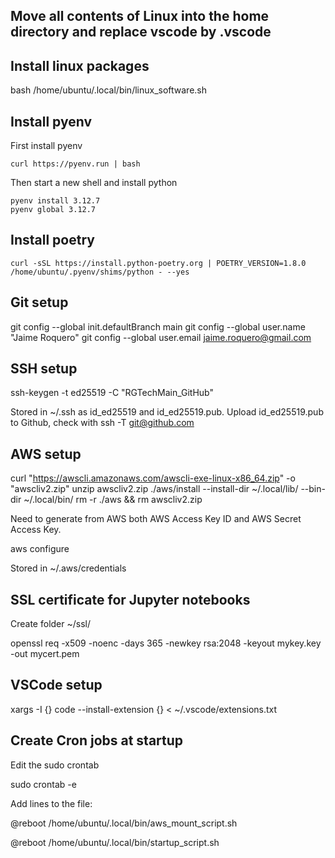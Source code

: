 ## Move all contents of Linux into the home directory and replace vscode by .vscode

## Install linux packages

bash /home/ubuntu/.local/bin/linux_software.sh

## Install pyenv

First install pyenv

```
curl https://pyenv.run | bash
```

Then start a new shell and install python

```
pyenv install 3.12.7
pyenv global 3.12.7
```

## Install poetry

```
curl -sSL https://install.python-poetry.org | POETRY_VERSION=1.8.0 /home/ubuntu/.pyenv/shims/python - --yes
```

## Git setup

git config --global init.defaultBranch main
git config --global user.name "Jaime Roquero"
git config --global user.email jaime.roquero@gmail.com

## SSH setup

ssh-keygen -t ed25519 -C "RGTechMain_GitHub"

Stored in ~/.ssh as id_ed25519 and id_ed25519.pub.
Upload id_ed25519.pub to Github, check with ssh -T git@github.com

## AWS setup

curl "https://awscli.amazonaws.com/awscli-exe-linux-x86_64.zip" -o "awscliv2.zip"
unzip awscliv2.zip
./aws/install --install-dir ~/.local/lib/ --bin-dir ~/.local/bin/
rm -r ./aws && rm awscliv2.zip

Need to generate from AWS both AWS Access Key ID and AWS Secret Access Key.

aws configure

Stored in ~/.aws/credentials

## SSL certificate for Jupyter notebooks

Create folder ~/ssl/

openssl req -x509 -noenc -days 365 -newkey rsa:2048 -keyout mykey.key -out mycert.pem

## VSCode setup

xargs -I {} code --install-extension {} < ~/.vscode/extensions.txt

## Create Cron jobs at startup

Edit the sudo crontab

sudo crontab -e

Add lines to the file:

@reboot /home/ubuntu/.local/bin/aws_mount_script.sh

@reboot /home/ubuntu/.local/bin/startup_script.sh
